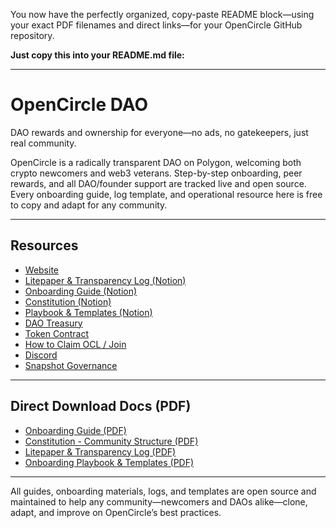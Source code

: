 You now have the perfectly organized, copy-paste README block—using your exact PDF filenames and direct links—for your OpenCircle GitHub repository.

**Just copy this into your README.md file:**

---

# OpenCircle DAO

DAO rewards and ownership for everyone—no ads, no gatekeepers, just real community.

OpenCircle is a radically transparent DAO on Polygon, welcoming both crypto newcomers and web3 veterans. Step-by-step onboarding, peer rewards, and all DAO/founder support are tracked live and open source. Every onboarding guide, log template, and operational resource here is free to copy and adapt for any community.

---

## Resources

- [Website](https://opencircle.carrd.co)
- [Litepaper & Transparency Log (Notion)](https://quixotic-mandible-542.notion.site/OpenCircle-Litepaper-Transparent-Support-Log-2118857a4c668020b176f0edc3b0861c)
- [Onboarding Guide (Notion)](https://quixotic-mandible-542.notion.site/OpenCircle-Onboarding-Guide-2148857a4c6680b6a55ddcb832905b47)
- [Constitution (Notion)](https://quixotic-mandible-542.notion.site/OpenCircle-Constitution-Community-Structure-2038857a4c6680d9be5afe8f34494024)
- [Playbook & Templates (Notion)](https://quixotic-mandible-542.notion.site/OpenCircle-Onboarding-Playbook-Templates-2148857a4c66800698e5f1d6a27d1bd6)
- [DAO Treasury](https://thirdweb.com/137/0xeb2E37EC6B593E93eaA919DE407929C913EDB5bE)
- [Token Contract](https://thirdweb.com/137/0x0aF0F1DBE4003B0f270105dc168f4A41E7968B3D)
- [How to Claim OCL / Join](https://opencircle.carrd.co/#getstarted)
- [Discord](https://discord.gg/joinopencircle)
- [Snapshot Governance](https://snapshot.box/#/s:opencircledao.eth/proposal/0x48d69a8a7a3d221087e4c8b58f4f6acba4ec9cb6aa641605a94131585a723b3d)

---

## Direct Download Docs (PDF)

- [Onboarding Guide (PDF)](https://github.com/opencircle-dao/opencircle-docs/raw/main/onboarding-guide.pdf)
- [Constitution - Community Structure (PDF)](https://github.com/opencircle-dao/opencircle-docs/raw/main/opencircle-constitution-communitystructure.pdf)
- [Litepaper & Transparency Log (PDF)](https://github.com/opencircle-dao/opencircle-docs/raw/main/opencircle-litepaper-transparency-log.pdf)
- [Onboarding Playbook & Templates (PDF)](https://github.com/opencircle-dao/opencircle-docs/raw/main/opencircle-onboarding-playbook-templates.pdf)

---

All guides, onboarding materials, logs, and templates are open source and maintained to help any community—newcomers and DAOs alike—clone, adapt, and improve on OpenCircle’s best practices.
